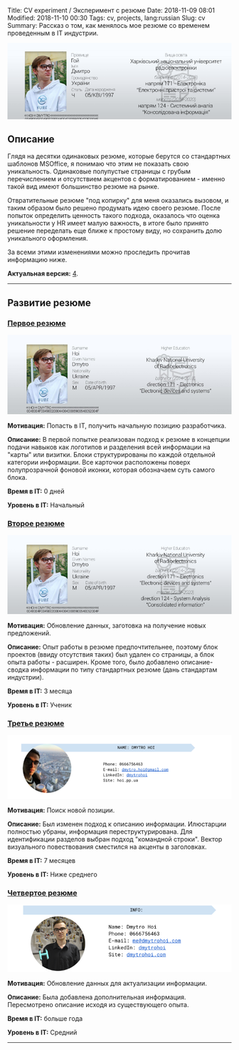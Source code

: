Title: CV experiment / Эксперимент с резюме
Date: 2018-11-09 08:01
Modified: 2018-11-10 00:30
Tags: cv, projects, lang:russian
Slug: cv
Summary: Рассказ о том, как менялось мое резюме со временем проведенным в IT индустрии.

![Header for Dmytro Hoi CV article](/images/projects/cv_header.png)

## Описание

Глядя на десятки одинаковых резюме, которые берутся со стандартных шаблонов MSOffice, я понимаю что этим не показать свою уникальность. Одинаковые полупустые страницы с грубым перечислением и отсутствием акцентов с форматированием - именно такой вид имеют большинство резюме на рынке.

Отвратительные резюме "под копирку" для меня оказались вызовом, и таким образом было решено продумать идею своего резюме. После попыток определить ценность такого подхода, оказалось что оценка уникальности у HR имеет малую важность, в итоге было принято решение переделать еще ближе к простому виду, но сохранить долю уникального оформления.

За всеми этими изменениями можно проследить прочитав информацию ниже.

**Актуальная версия:** [4](#четвертое-резюмеpdfshoicv_10-2019pdf).

-----

## Развитие резюме

### [Первое резюме](/pdfs/HoiCV_06-2018.pdf)

![First CV](/images/projects/cv_headers/HoiCV_06-2018.png)

**Мотивация:** Попасть в IT, получить начальную позицию разработчика.

**Описание:** В первой попытке реализован подход к резюме в концепции подачи навыков как логотипов и разделения всей информации на "карты" или визитки. Блоки структурированы по каждой отдельной категории информации. Все карточки расположены поверх полупрозрачной фоновой иконки, которая обозначаем суть самого блока.

**Время в IT:** 0 дней

**Уровень в IT:** Начальный

### [Второе резюме](/pdfs/HoiCV_10-2018.pdf)

![Second CV](/images/projects/cv_headers/HoiCV_10-2018.png)

**Мотивация:** Обновление данных, заготовка на получение новых предложений.

**Описание:** Опыт работы в резюме предпочтительнее, поэтому блок проектов (ввиду отсутствия таких) был удален со страницы, а блок опыта работы - расширен. Кроме того, было добавлено описание-сводка информации по типу стандартных резюме (дань стандартам индустрии).

**Время в IT:** 3 месяца

**Уровень в IT:** Ученик

### [Третье резюме](/pdfs/HoiCV_02-2019.pdf)

![Third CV](/images/projects/cv_headers/HoiCV_02-2019.png)

**Мотивация:** Поиск новой позиции.

**Описание:** Был изменен подход к описанию информации. Илюстарции полностью убраны, информация переструктурирована. Для идентификации разделов выбран подход "командной строки". Вектор визуального повествования сместился на акценты в заголовках.

**Время в IT:** 7 месяцев

**Уровень в IT:** Ниже среднего

### [Четвертое резюме](/pdfs/HoiCV_10-2019.pdf)

![Fourth CV](/images/projects/cv_headers/HoiCV_10-2019.png)

**Мотивация:** Обновление данных для актуализации информации.

**Описание:** Была добавлена дополнительная информация. Пересмотрено описание исходя из существующего опыта.

**Время в IT:** больше года

**Уровень в IT:** Средний

-----